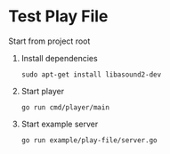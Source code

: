 # Test Play File

Start from project root

1. Install dependencies
   
   `sudo apt-get install libasound2-dev`

2. Start player
   
   `go run cmd/player/main`

3. Start example server

    `go run example/play-file/server.go`